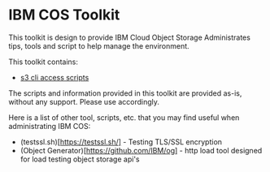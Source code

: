 # IBM COS Toolkit

This toolkit is design to provide IBM Cloud Object Storage Administrates tips, tools and script to help manage the environment.

This toolkit contains:

* [s3 cli access scripts](s3_access_scripts/)

The scripts and information provided in this toolkit are provided as-is, without any support.  Please use accordingly.

Here is a list of other tool, scripts, etc. that you may find useful when administrating IBM COS:

* (testssl.sh)[https://testssl.sh/] - Testing TLS/SSL encryption
* (Object Generator)[https://github.com/IBM/og] - http load tool designed for load testing object storage api's


